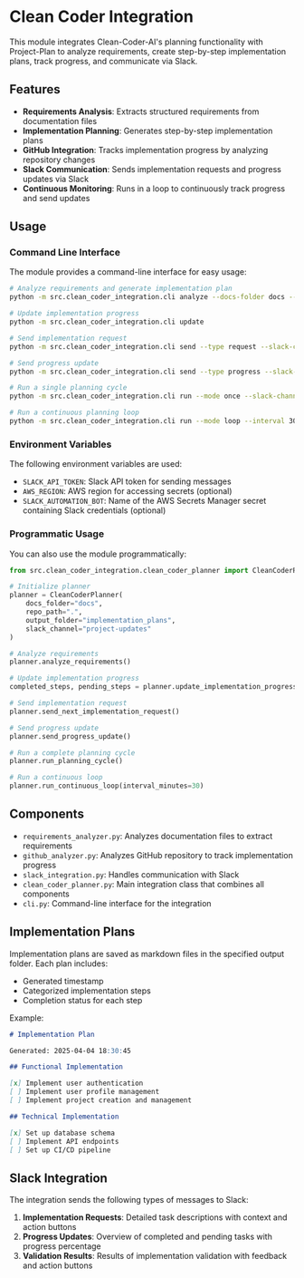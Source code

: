 # Clean Coder Integration

This module integrates Clean-Coder-AI's planning functionality with Project-Plan to analyze requirements, create step-by-step implementation plans, track progress, and communicate via Slack.

## Features

- **Requirements Analysis**: Extracts structured requirements from documentation files
- **Implementation Planning**: Generates step-by-step implementation plans
- **GitHub Integration**: Tracks implementation progress by analyzing repository changes
- **Slack Communication**: Sends implementation requests and progress updates via Slack
- **Continuous Monitoring**: Runs in a loop to continuously track progress and send updates

## Usage

### Command Line Interface

The module provides a command-line interface for easy usage:

```bash
# Analyze requirements and generate implementation plan
python -m src.clean_coder_integration.cli analyze --docs-folder docs --output-folder implementation_plans

# Update implementation progress
python -m src.clean_coder_integration.cli update

# Send implementation request
python -m src.clean_coder_integration.cli send --type request --slack-channel project-updates

# Send progress update
python -m src.clean_coder_integration.cli send --type progress --slack-channel project-updates

# Run a single planning cycle
python -m src.clean_coder_integration.cli run --mode once --slack-channel project-updates

# Run a continuous planning loop
python -m src.clean_coder_integration.cli run --mode loop --interval 30 --slack-channel project-updates
```

### Environment Variables

The following environment variables are used:

- `SLACK_API_TOKEN`: Slack API token for sending messages
- `AWS_REGION`: AWS region for accessing secrets (optional)
- `SLACK_AUTOMATION_BOT`: Name of the AWS Secrets Manager secret containing Slack credentials (optional)

### Programmatic Usage

You can also use the module programmatically:

```python
from src.clean_coder_integration.clean_coder_planner import CleanCoderPlanner

# Initialize planner
planner = CleanCoderPlanner(
    docs_folder="docs",
    repo_path=".",
    output_folder="implementation_plans",
    slack_channel="project-updates"
)

# Analyze requirements
planner.analyze_requirements()

# Update implementation progress
completed_steps, pending_steps = planner.update_implementation_progress()

# Send implementation request
planner.send_next_implementation_request()

# Send progress update
planner.send_progress_update()

# Run a complete planning cycle
planner.run_planning_cycle()

# Run a continuous loop
planner.run_continuous_loop(interval_minutes=30)
```

## Components

- `requirements_analyzer.py`: Analyzes documentation files to extract requirements
- `github_analyzer.py`: Analyzes GitHub repository to track implementation progress
- `slack_integration.py`: Handles communication with Slack
- `clean_coder_planner.py`: Main integration class that combines all components
- `cli.py`: Command-line interface for the integration

## Implementation Plans

Implementation plans are saved as markdown files in the specified output folder. Each plan includes:

- Generated timestamp
- Categorized implementation steps
- Completion status for each step

Example:

```markdown
# Implementation Plan

Generated: 2025-04-04 18:30:45

## Functional Implementation

[x] Implement user authentication
[ ] Implement user profile management
[ ] Implement project creation and management

## Technical Implementation

[x] Set up database schema
[ ] Implement API endpoints
[ ] Set up CI/CD pipeline
```

## Slack Integration

The integration sends the following types of messages to Slack:

1. **Implementation Requests**: Detailed task descriptions with context and action buttons
2. **Progress Updates**: Overview of completed and pending tasks with progress percentage
3. **Validation Results**: Results of implementation validation with feedback and action buttons